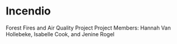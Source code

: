# Incendio
 Forest Fires and Air Quality Project
Project Members: Hannah Van Hollebeke, Isabelle Cook, and Jenine Rogel
